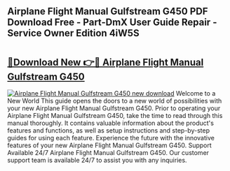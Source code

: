 ## Airplane Flight Manual Gulfstream G450 PDF Download Free - Part-DmX User Guide Repair - Service Owner Edition 4iW5S

# <h2><a href="http://bc48479.oget.top/?id=Airplane+Flight+Manual+Gulfstream+G450">🔗Download New 👉🔴 Airplane Flight Manual Gulfstream G450</a></h2>

[![Airplane Flight Manual Gulfstream G450 new download](https://i.imgur.com/5g1atiW.png)](http://bc48479.oget.top/?id=Airplane+Flight+Manual+Gulfstream+G450)
Welcome to a New World This guide opens the doors to a new world of possibilities with your new Airplane Flight Manual Gulfstream G450. Prior to operating your Airplane Flight Manual Gulfstream G450, take the time to read through this manual thoroughly. It contains valuable information about the product's features and functions, as well as setup instructions and step-by-step guides for using each feature. Experience the future with the innovative features of your new Airplane Flight Manual Gulfstream G450. Support Available 24/7 Airplane Flight Manual Gulfstream G450. Our customer support team is available 24/7 to assist you with any inquiries.
